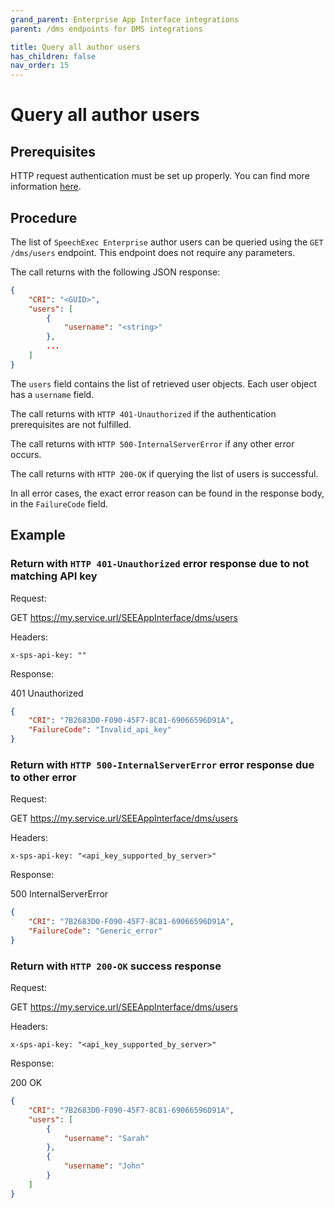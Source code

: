 ```yaml
---
grand_parent: Enterprise App Interface integrations
parent: /dms endpoints for DMS integrations

title: Query all author users
has_children: false
nav_order: 15
---
```


# Query all author users

## Prerequisites

HTTP request authentication must be set up properly.
You can find more information [here](./10_MasterDataAuthentication.md).

## Procedure

The list of `SpeechExec Enterprise` author users can be queried using the `GET /dms/users` endpoint. This endpoint does not require any parameters.

The call returns with the following JSON response:

``` json	
{
    "CRI": "<GUID>",
    "users": [
        {
            "username": "<string>"
        },
        ...
    ]
}
```

The `users` field contains the list of retrieved user objects. Each user object has a `username` field.

The call returns with `HTTP 401-Unauthorized` if the authentication prerequisites are not fulfilled.

The call returns with `HTTP 500-InternalServerError` if any other error occurs.

The call returns with `HTTP 200-OK` if querying the list of users is successful.

In all error cases, the exact error reason can be found in the response body, in the `FailureCode` field.

## Example

### Return with `HTTP 401-Unauthorized` error response due to not matching API key

Request:

GET https://my.service.url/SEEAppInterface/dms/users

Headers:
```
x-sps-api-key: ""
```

Response:

401 Unauthorized
``` json
{
    "CRI": "7B2683D0-F090-45F7-8C81-69066596D91A",
    "FailureCode": "Invalid_api_key"
}
```

### Return with `HTTP 500-InternalServerError` error response due to other error

Request:

GET https://my.service.url/SEEAppInterface/dms/users

Headers:
```
x-sps-api-key: "<api_key_supported_by_server>"
```

Response:

500 InternalServerError
``` json
{
    "CRI": "7B2683D0-F090-45F7-8C81-69066596D91A",
    "FailureCode": "Generic_error"
}
```

### Return with `HTTP 200-OK` success response

Request:

GET https://my.service.url/SEEAppInterface/dms/users

Headers:
```
x-sps-api-key: "<api_key_supported_by_server>"
```

Response:

200 OK
``` json
{
    "CRI": "7B2683D0-F090-45F7-8C81-69066596D91A",
    "users": [
        {
            "username": "Sarah"
        },
        {
            "username": "John"
        }
    ]
}
```
